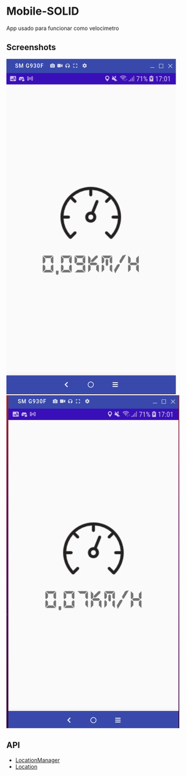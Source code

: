 # Mobile-SOLID
App usado para funcionar como velocimetro

## Screenshots
![Login](screenshots/page-init.png "Add Students")
![Login](screenshots/page-init-2.png "Add Students")

## API
- [LocationManager](https://developer.android.com/reference/android/location/LocationManager)
- [Location](https://developer.android.com/training/location/retrieve-current)
